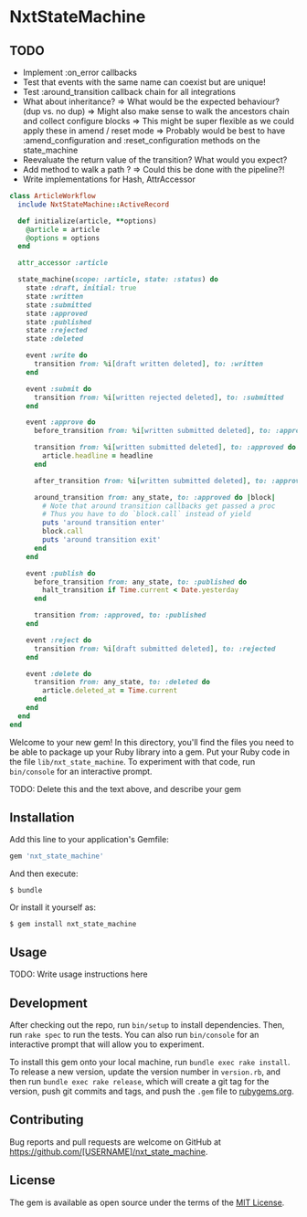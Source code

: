 # NxtStateMachine

## TODO
- Implement :on_error callbacks  
- Test that events with the same name can coexist but are unique!
- Test :around_transition callback chain for all integrations
- What about inheritance? => What would be the expected behaviour? (dup vs. no dup)
    => Might also make sense to walk the ancestors chain and collect configure blocks
    => This might be super flexible as we could apply these in amend / reset mode
    => Probably would be best to have :amend_configuration and :reset_configuration methods on the state_machine 
- Reevaluate the return value of the transition? What would you expect?
- Add method to walk a path ? => Could this be done with the pipeline?!
- Write implementations for Hash, AttrAccessor

```ruby
class ArticleWorkflow
  include NxtStateMachine::ActiveRecord

  def initialize(article, **options)
    @article = article
    @options = options
  end

  attr_accessor :article

  state_machine(scope: :article, state: :status) do
    state :draft, initial: true
    state :written
    state :submitted
    state :approved
    state :published
    state :rejected
    state :deleted

    event :write do
      transition from: %i[draft written deleted], to: :written
    end

    event :submit do
      transition from: %i[written rejected deleted], to: :submitted
    end

    event :approve do
      before_transition from: %i[written submitted deleted], to: :approved, call: :call_me_back

      transition from: %i[written submitted deleted], to: :approved do |headline:|
        article.headline = headline
      end

      after_transition from: %i[written submitted deleted], to: :approved, call: :call_me_back

      around_transition from: any_state, to: :approved do |block|
        # Note that around transition callbacks get passed a proc 
        # Thus you have to do `block.call` instead of yield
        puts 'around transition enter' 
        block.call  
        puts 'around transition exit'
      end
    end

    event :publish do
      before_transition from: any_state, to: :published do
        halt_transition if Time.current < Date.yesterday
      end

      transition from: :approved, to: :published
    end

    event :reject do
      transition from: %i[draft submitted deleted], to: :rejected
    end

    event :delete do
      transition from: any_state, to: :deleted do
        article.deleted_at = Time.current
      end
    end
  end
end

```

Welcome to your new gem! In this directory, you'll find the files you need to be able to package up your Ruby library into a gem. Put your Ruby code in the file `lib/nxt_state_machine`. To experiment with that code, run `bin/console` for an interactive prompt.

TODO: Delete this and the text above, and describe your gem

## Installation

Add this line to your application's Gemfile:

```ruby
gem 'nxt_state_machine'
```

And then execute:

    $ bundle

Or install it yourself as:

    $ gem install nxt_state_machine

## Usage

TODO: Write usage instructions here

## Development

After checking out the repo, run `bin/setup` to install dependencies. Then, run `rake spec` to run the tests. You can also run `bin/console` for an interactive prompt that will allow you to experiment.

To install this gem onto your local machine, run `bundle exec rake install`. To release a new version, update the version number in `version.rb`, and then run `bundle exec rake release`, which will create a git tag for the version, push git commits and tags, and push the `.gem` file to [rubygems.org](https://rubygems.org).

## Contributing

Bug reports and pull requests are welcome on GitHub at https://github.com/[USERNAME]/nxt_state_machine.

## License

The gem is available as open source under the terms of the [MIT License](https://opensource.org/licenses/MIT).

